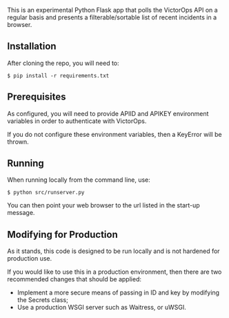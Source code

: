 This is an experimental Python Flask app that polls the VictorOps API on a regular basis and presents a filterable/sortable list of recent incidents in a browser. 

Installation
-----
After cloning the repo, you will need to:

    $ pip install -r requirements.txt

Prerequisites
-----
As configured, you will need to provide APIID and APIKEY environment variables in order to authenticate with VictorOps. 

If you do not configure these environment variables, then a KeyError will be thrown.

Running
-----
When running locally from the command line, use:

    $ python src/runserver.py

You can then point your web browser to the url listed in the start-up message.

Modifying for Production
-----
As it stands, this code is designed to be run locally and is not hardened for production use.

If you would like to use this in a production environment, then there are two recommended changes that should be applied:
* Implement a more secure means of passing in ID and key by modifying the Secrets class;
* Use a production WSGI server such as Waitress, or uWSGI.
